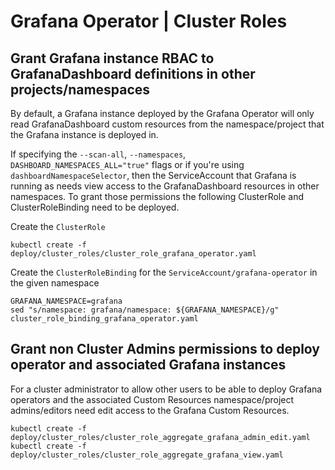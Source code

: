 # Grafana Operator | Cluster Roles

## Grant Grafana instance RBAC to GrafanaDashboard definitions in other projects/namespaces

By default, a Grafana instance deployed by the Grafana Operator will only read GrafanaDashboard custom resources
from the namespace/project that the Grafana instance is deployed in.

If specifying the `--scan-all`, `--namespaces`, `DASHBOARD_NAMESPACES_ALL="true"`  flags or if you're using
`dashboardNamespaceSelector`,
then the ServiceAccount that Grafana is running as needs view access to the GrafanaDashboard resources in other namespaces.
To grant those permissions the following ClusterRole and ClusterRoleBinding need to be deployed.

Create the `ClusterRole`

```shell
kubectl create -f deploy/cluster_roles/cluster_role_grafana_operator.yaml
```

Create the `ClusterRoleBinding` for the `ServiceAccount/grafana-operator` in the given namespace

```shell
GRAFANA_NAMESPACE=grafana
sed "s/namespace: grafana/namespace: ${GRAFANA_NAMESPACE}/g" cluster_role_binding_grafana_operator.yaml
```

## Grant non Cluster Admins permissions to deploy operator and associated Grafana instances

For a cluster administrator to allow other users to be able to deploy Grafana operators and the associated Custom Resources namespace/project admins/editors need edit access to the Grafana Custom Resources.

```shell
kubectl create -f deploy/cluster_roles/cluster_role_aggregate_grafana_admin_edit.yaml
kubectl create -f deploy/cluster_roles/cluster_role_aggregate_grafana_view.yaml
```

